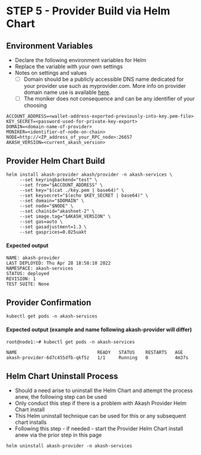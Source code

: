 # STEP 5 - Provider Build via Helm Chart

## **Environment Variables**

* Declare the following environment variables for Helm
* Replace the variable  with your own settings
* Notes on settings and values
  * [ ] Domain should be a publicly accessible DNS name dedicated for your provider use such as myprovider.com.  More info on provider domain name use is available [here](broken-reference).
  * [ ] The moniker does not consequence and can be any identifier of your choosing

```
ACCOUNT_ADDRESS=<wallet-address-exported-previously-into-key.pem-file>
KEY_SECRET=<password-used-for-private-key-export>
DOMAIN=<domain-name-of-provider>
MONIKER=<identifier-of-node-on-chain>
NODE=http://<IP_address_of_your_RPC_node>:26657
AKASH_VERSION=<current_akash_version>
```

## **Provider Helm Chart Build**

```
helm install akash-provider akash/provider -n akash-services \
     --set keyringbackend="test" \
     --set from="$ACCOUNT_ADDRESS" \
     --set key="$(cat ./key.pem | base64)" \
     --set keysecret="$(echo $KEY_SECRET | base64)" \
     --set domain="$DOMAIN" \
     --set node="$NODE" \
     --set chainid="akashnet-2" \
     --set image.tag="$AKASH_VERSION" \
     --set gas=auto \
     --set gasadjustment=1.3 \
     --set gasprices=0.025uakt
```

#### **Expected output**

```
NAME: akash-provider
LAST DEPLOYED: Thu Apr 28 18:58:10 2022
NAMESPACE: akash-services
STATUS: deployed
REVISION: 1
TEST SUITE: None
```

## **Provider Confirmation**

```
kubectl get pods -n akash-services
```

#### **Expected output (example and name following akash-provider will differ)**

```
root@node1:~# kubectl get pods -n akash-services

NAME                              READY   STATUS    RESTARTS   AGE
akash-provider-6d7c455dfb-qkf5z   1/1     Running   0          4m37s
```



## Helm Chart Uninstall Process

* Should a need arise to uninstall the Helm Chart and attempt the process anew, the following step can be used
* Only conduct this step if there is a problem with Akash Provider Helm Chart install
* This Helm uninstall technique can be used for this or any subsequent chart installs
* Following this step - if needed - start the Provider Helm Chart install anew via the prior step in this page

```
helm uninstall akash-provider -n akash-services
```
